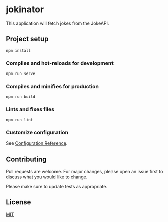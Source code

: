 # jokinator
This application will fetch jokes from the JokeAPI.

## Project setup
```
npm install
```

### Compiles and hot-reloads for development
```
npm run serve
```

### Compiles and minifies for production
```
npm run build
```

### Lints and fixes files
```
npm run lint
```

### Customize configuration
See [Configuration Reference](https://cli.vuejs.org/config/).

## Contributing
Pull requests are welcome. For major changes, please open an issue first to discuss what you would like to change.

Please make sure to update tests as appropriate.

## License
[MIT](LICENSE)
